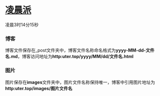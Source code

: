 [<h1>凌晨派</h1>](http://uter.top)
凌晨3时14分15秒

### 博客
博客文件保存在_post文件夹中，博客文件名称命名格式为**yyyy-MM-dd-文件名.md**，博客访问地址为**http:uter.top/yyyy/MM/dd/文件名.html**

### 图片
图片保存在**images**文件夹中，图片文件名称保持唯一，博客中引用图片地址为**http:uter.top/images/图片文件名**
